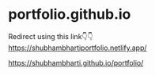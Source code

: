 # portfolio.github.io


Redirect using this link👇👇<br>
https://shubhambhartiportfolio.netlify.app/ <br>

https://shubhambharti.github.io/portfolio/


